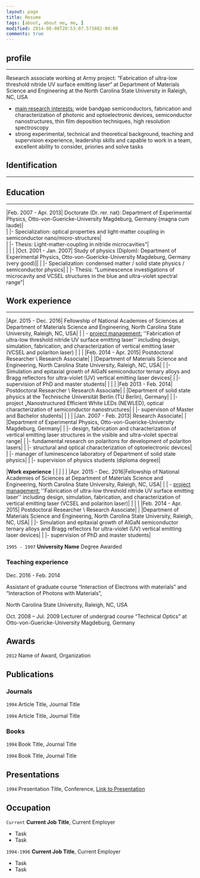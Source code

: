 ```yaml
---
layout: page
title: Resume
tags: [about, about me, me, ]
modified: 2014-08-08T20:53:07.573882-04:00
comments: true
---
```



## profile

***

Research associate working at Army project: “Fabrication of ultra-low threshold nitride UV surface emitting laser“ at Department of Materials Science and Engineering at the North Carolina State University in Raleigh, NC, USA  

* <u>main research interests:</u> wide bandgap semiconductors, fabrication and characterization of photonic and optoelectronic devices, semiconductor nanostructures, thin film deposition techniques, high resolution spectroscopy 
* strong experimental, technical and theoretical background, teaching and supervision experience, leadership skills and capable to work in a team, excellent ability to consider, priories and solve tasks

## Identification

***


## Education

***

|Feb. 2007 - Apr. 2013|	Doctorate (Dr. rer. nat): Department of Experimental Physics, Otto-von-Guericke-University Magdeburg, Germany (magna cum laude)|  
| |- Specialization: optical properties and light-matter coupling in semiconductor nano/micro-structures|  
| |- Thesis: Light-matter-coupling in nitride microcavities”|  
| | |
|Oct. 2001 - Jan. 2007|	Study of physics (Diplom): Department of Experimental Physics, Otto-von-Guericke-University Magdeburg, Germany (very good)||
| |- Specialization: condensed matter / solid state physics / semiconductor physics|
| |- Thesis: “Luminescence investigations of microcavity and VCSEL structures in the blue and ultra-violet spectral range”|

## Work experience

***

|Apr. 2015 - Dec. 2016| Fellowship of National Academies of Sciences at Department of Materials Science and Engineering, North Carolina State University, Raleigh, NC, USA|
| | - <u>project management:</u> ''Fabrication of ultra-low threshold nitride UV surface emitting laser'' including design, simulation, fabrication, and characterization of vertical emitting laser (VCSEL and polariton laser)
| | |
|Feb. 2014 - Apr. 2015| Postdoctoral Researcher \ Research Associate|
| |Department of Materials Science and Engineering, North Carolina State University, Raleigh, NC, USA|
| |- Simulation and epitaxial growth of AlGaN semiconductor ternary alloys and Bragg reflectors for ultra-violet (UV) vertical emitting laser devices|
| |- supervision of PhD and master students|
| | |
|Feb 2013 - Feb. 2014| Postdoctoral Researcher \ Research Associate|
| |Department of solid state physics at the Technische Universität Berlin (TU Berlin), Germany|
| |- project „Nanostructured Efficient White LEDs (NEWLED), optical characterization of semiconductor nanostructures|
| |- supervison of Master and Bachelor students|
| | |
|Jan. 2007 - Feb. 2013| Research Associate|
| |Department of Experimental Physics, Otto-von-Guericke-University Magdeburg, Germany|
| |- design, fabrication and characterization of vertical emitting laser structures in the visible and ultra-violet spectral range|
| |- fundamental research on polaritons for development of polariton lasers|
| |- structural and optical characterization of optoelectronic devices|
| |- manager of luminescence laboratory of Department of solid state physics|
| |- supervision of physics students (diploma degree)|


|**Work experience**  | |
|                     | |
|Apr. 2015 - Dec. 2016|Fellowship of National Academies of Sciences at Department of Materials Science and Engineering, North Carolina State University, Raleigh, NC, USA|
|                     | - <u>project management:</u> ''Fabrication of ultra-low threshold nitride UV surface emitting laser'' including design, simulation, fabrication, and characterization of vertical emitting laser (VCSEL and polariton laser)|
|                     | |
|Feb. 2014 - Apr. 2015| Postdoctoral Researcher \ Research Associate|
|                     |Department of Materials Science and Engineering, North Carolina State University, Raleigh, NC, USA|
|                     |- Simulation and epitaxial growth of AlGaN semiconductor ternary alloys and Bragg reflectors for ultra-violet (UV) vertical emitting laser devices|
|                     |- supervision of PhD and master students|


`1995 - 1997`
__University Name__
Degree Awarded 

### Teaching experience

Dec. 2016 - Feb. 2014

Assistant of graduate course “Interaction of Electrons with materials” and
“Interaction of Photons with Materials”,

North Carolina State University, Raleigh, NC, USA 

Oct. 2008 – Jul. 2009
Lecturer of undergrad course “Technical Optics” at Otto-von-Guericke-University Magdeburg, Germany


## Awards

`2012`
Name of Award, Organization 

## Publications

<!-- A list is also available [online](http://scholar.google.co.uk/citations?user=LTOTl0YAAAAJ) -->

### Journals

`1994`
Article Title, Journal Title

`1994`
Article Title, Journal Title

### Books

`1994`
Book Title, Journal Title

`1994`
Book Title, Journal Title


## Presentations

`1994`
Presentation Title, Conference, <a href="http://MyWebsite.tld/presentation1">Link to Presentation</a>


## Occupation

`Current`
__Current Job Title__, Current Employer 

- Task
- Task

`1994-1996`
__Current Job Title__, Current Employer 

- Task
- Task



<!-- ### Footer

Last updated: May 2013 -->


